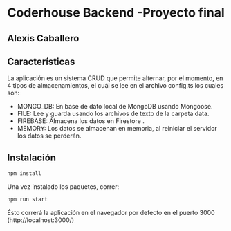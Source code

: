 # Coderhouse Backend -Proyecto final
## Alexis Caballero


## Características

La aplicación es un sistema CRUD que permite alternar, por el momento, en 4 tipos de almacenamientos, el cuál se lee en el archivo config.ts los cuales son:
- MONGO_DB: En base de dato local de MongoDB usando Mongoose.
- FILE: Lee y guarda usando los archivos de texto de la carpeta data.
- FIREBASE: Almacena los datos en Firestore .
- MEMORY: Los datos se almacenan en memoria, al reiniciar el servidor los datos se perderán.


## Instalación


```sh
npm install
```

Una vez instalado los paquetes, correr:

```sh
npm run start
```
Ésto correrá la aplicación en el navegador por defecto en el puerto 3000 (http://localhost:3000/)
